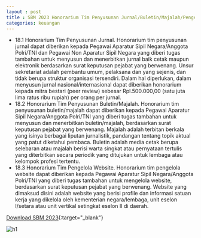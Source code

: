 ```yaml
---
layout : post
title : SBM 2023 Honorarium Tim Penyusunan Jurnal/Buletin/Majalah/Pengelola Website
categories: keuangan
---
```


- 18.1 Honorarium Tim Penyusunan Jurnal. Honorarium tim penyusunan jurnal dapat diberikan kepada Pegawai Aparatur Sipil Negara/Anggota Polri/TNI dan Pegawai Non Aparatur Sipil Negara yang diberi tugas tambahan untuk menyusun dan menerbitkan jurnal baik cetak maupun elektronik berdasarkan surat keputusan pejabat yang berwenang. Unsur sekretariat adalah pembantu umum, pelaksana dan yang sejenis, dan tidak berupa struktur organisasi tersendiri. Dalam hal diperlukan, dalam menyusun jurnal nasional/internasional dapat diberikan honorarium kepada mitra bestari (peer review) sebesar Rpl.500.000,00 (satu juta lima ratus ribu rupiah) per orang per jurnal.
- 18.2 Honorarium Tim Penyusunan Buletin/Majalah. Honorarium tim penyusunan buletin/majalah dapat diberikan kepada Pegawai Aparatur Sipil Negara/Anggota Polri/TNI yang diberi tugas tambahan untuk menyusun dan menerbitkan buletin/majalah, berdasarkan surat keputusan pejabat yang berwenang. Majalah adalah terbitan berkala yang isinya berbagai liputan jurnalistik, pandangan tentang topik aktual yang patut diketahui pembaca. Buletin adalah media cetak berupa selebaran atau majalah berisi warta singkat atau pernyataan tertulis yang diterbitkan secara periodik yang ditujukan untuk lembaga atau kelompok profesi tertentu.
- 18.3 Honorarium Tim Pengelola Website. Honorarium tim pengelola website dapat diberikan kepada Pegawai Aparatur Sipil Negara/Anggota Polri/TNI yang diberi tugas tambahan untuk mengelola website, berdasarkan surat keputusan pejabat yang berwenang. Website yang dimaksud disini adalah website yang berisi profile dan informasi satuan kerja yang dikelola oleh kementerian negara/lembaga, unit eselon I/setara atau unit vertikal setingkat eselon II di daerah.

[Download SBM 2023](https://drive.google.com/file/d/1E7dBSV1cZGMQCWfVuKfwCuzBQ-tRs2oD/view){:target="_blank"}

![h1](https://blogger.googleusercontent.com/img/b/R29vZ2xl/AVvXsEhWc88leWvp_LY30MSGqtCrG0DFAa2l1YoTuZ5-qv5e7UZFmD1NhDyPQR4PBxjqaYzB397qpzrj1byx5H6cK5nhuHFNbaeyyPL22gztdRXQCFSsE3PXZlL_FYgjWNn3oAFQpmOhZ1cJgmMxl5Iyk3BwLhllhEwUjcKBCO41z6TcjNI/s1600/SBM_2023_page-0016.jpg)